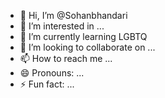- 👋 Hi, I’m @Sohanbhandari
- 👀 I’m interested in ...
- 🌱 I’m currently learning LGBTQ
- 💞️ I’m looking to collaborate on ...
- 📫 How to reach me ...
- 😄 Pronouns: ...
- ⚡ Fun fact: ...

<!---
Sohanbhandari/Sohanbhandari is a ✨ special ✨ repository because its `README.md` (this file) appears on your GitHub profile.
You can click the Preview link to take a look at your changes.
--->
